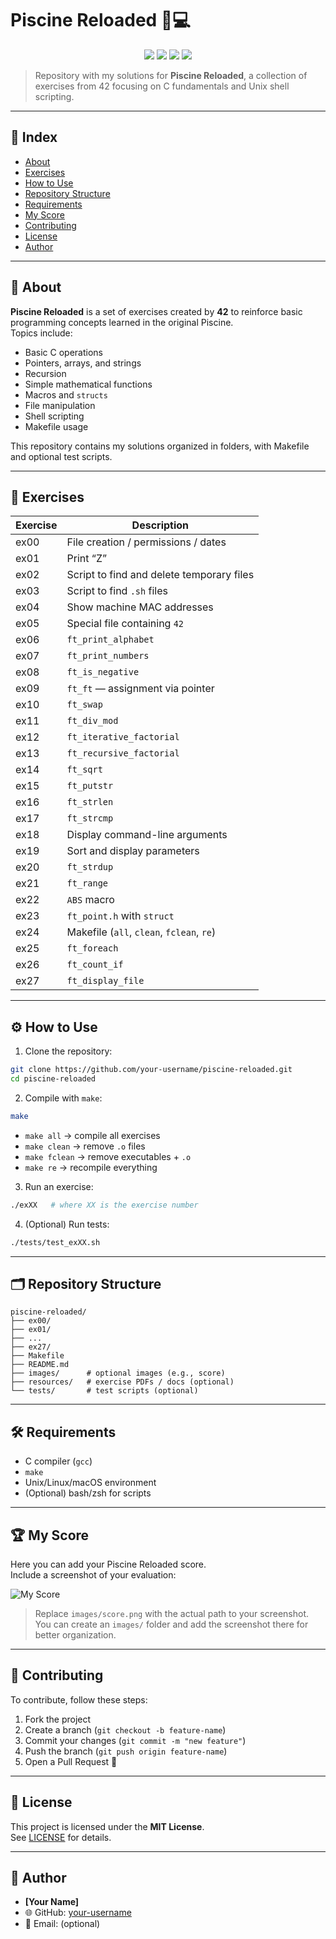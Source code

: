 # Piscine Reloaded 🐚💻

<p align="center">
  <a href="https://42.fr"><img src="https://img.shields.io/badge/42-Network-blue.svg"></a>
  <a href="https://en.wikipedia.org/wiki/C_(programming_language)"><img src="https://img.shields.io/badge/lang-C-orange.svg"></a>
  <a href="./LICENSE"><img src="https://img.shields.io/badge/License-MIT-green.svg"></a>
  <img src="https://img.shields.io/badge/build-passing-brightgreen.svg">
</p>

> Repository with my solutions for **Piscine Reloaded**, a collection of exercises from 42 focusing on C fundamentals and Unix shell scripting.

---

## 📌 Index

- [About](#About)  
- [Exercises](#exercises)  
- [How to Use](#how-to-use)  
- [Repository Structure](#repository-structure)  
- [Requirements](#requirements)  
- [My Score](#my-score)  
- [Contributing](#contributing)  
- [License](#license)  
- [Author](#author)

---

## 📖 About

**Piscine Reloaded** is a set of exercises created by **42** to reinforce basic programming concepts learned in the original Piscine.  
Topics include:

- Basic C operations  
- Pointers, arrays, and strings  
- Recursion  
- Simple mathematical functions  
- Macros and `structs`  
- File manipulation  
- Shell scripting  
- Makefile usage  

This repository contains my solutions organized in folders, with Makefile and optional test scripts.

---

## 📂 Exercises

| Exercise | Description |
|-----------|-----------|
| ex00 | File creation / permissions / dates |
| ex01 | Print “Z” |
| ex02 | Script to find and delete temporary files |
| ex03 | Script to find `.sh` files |
| ex04 | Show machine MAC addresses |
| ex05 | Special file containing `42` |
| ex06 | `ft_print_alphabet` |
| ex07 | `ft_print_numbers` |
| ex08 | `ft_is_negative` |
| ex09 | `ft_ft` — assignment via pointer |
| ex10 | `ft_swap` |
| ex11 | `ft_div_mod` |
| ex12 | `ft_iterative_factorial` |
| ex13 | `ft_recursive_factorial` |
| ex14 | `ft_sqrt` |
| ex15 | `ft_putstr` |
| ex16 | `ft_strlen` |
| ex17 | `ft_strcmp` |
| ex18 | Display command-line arguments |
| ex19 | Sort and display parameters |
| ex20 | `ft_strdup` |
| ex21 | `ft_range` |
| ex22 | `ABS` macro |
| ex23 | `ft_point.h` with `struct` |
| ex24 | Makefile (`all`, `clean`, `fclean`, `re`) |
| ex25 | `ft_foreach` |
| ex26 | `ft_count_if` |
| ex27 | `ft_display_file` |

---

## ⚙️ How to Use

1. Clone the repository:

```bash
git clone https://github.com/your-username/piscine-reloaded.git
cd piscine-reloaded
```

2. Compile with `make`:

```bash
make
```

- `make all` → compile all exercises  
- `make clean` → remove `.o` files  
- `make fclean` → remove executables + `.o`  
- `make re` → recompile everything

3. Run an exercise:

```bash
./exXX   # where XX is the exercise number
```

4. (Optional) Run tests:

```bash
./tests/test_exXX.sh
```

---

## 🗂 Repository Structure

```text
piscine-reloaded/
├── ex00/
├── ex01/
├── ...
├── ex27/
├── Makefile
├── README.md
├── images/      # optional images (e.g., score)
├── resources/   # exercise PDFs / docs (optional)
└── tests/       # test scripts (optional)
```

---

## 🛠 Requirements

- C compiler (`gcc`)  
- `make`  
- Unix/Linux/macOS environment  
- (Optional) bash/zsh for scripts  

---

## 🏆 My Score

Here you can add your Piscine Reloaded score.  
Include a screenshot of your evaluation:

![My Score](images/score.png)

> Replace `images/score.png` with the actual path to your screenshot.  
> You can create an `images/` folder and add the screenshot there for better organization.

---

## 🤝 Contributing

To contribute, follow these steps:

1. Fork the project  
2. Create a branch (`git checkout -b feature-name`)  
3. Commit your changes (`git commit -m "new feature"`)  
4. Push the branch (`git push origin feature-name`)  
5. Open a Pull Request 🚀  

---

## 📜 License

This project is licensed under the **MIT License**.  
See [LICENSE](./LICENSE) for details.

---

## 👤 Author

- **[Your Name]**  
- 🌐 GitHub: [your-username](https://github.com/your-username)  
- 📧 Email: (optional)  
